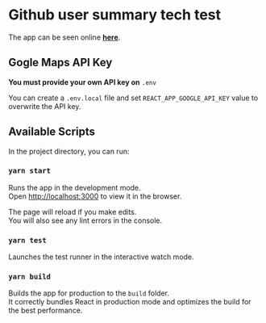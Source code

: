 # Github user summary tech test

The app can be seen online [**here**](https://gh-user-summary.netlify.app).

## Gogle Maps API Key

**You must provide your own API key on** `.env`

You can create a `.env.local` file and set `REACT_APP_GOOGLE_API_KEY` value to overwrite the API key.

## Available Scripts

In the project directory, you can run:

### `yarn start`

Runs the app in the development mode.\
Open [http://localhost:3000](http://localhost:3000) to view it in the browser.

The page will reload if you make edits.\
You will also see any lint errors in the console.

### `yarn test`

Launches the test runner in the interactive watch mode.

### `yarn build`

Builds the app for production to the `build` folder.\
It correctly bundles React in production mode and optimizes the build for the best performance.
